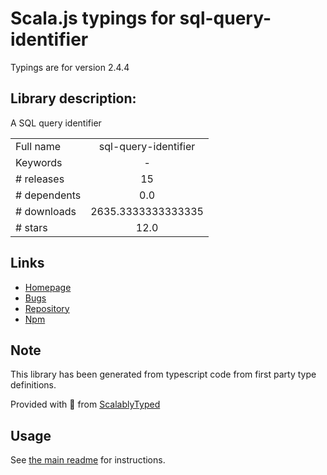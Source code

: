 
# Scala.js typings for sql-query-identifier

Typings are for version 2.4.4

## Library description:
A SQL query identifier

|                    |                 |
| ------------------ | :-------------: |
| Full name          | sql-query-identifier |
| Keywords           | - |
| # releases         | 15 |
| # dependents       | 0.0 |
| # downloads        | 2635.3333333333335 |
| # stars            | 12.0 |

## Links
- [Homepage](https://github.com/sqlectron/sql-query-identifier#readme)
- [Bugs](https://github.com/sqlectron/sql-query-identifier/issues)
- [Repository](https://github.com/sqlectron/sql-query-identifier)
- [Npm](https://www.npmjs.com/package/sql-query-identifier)
    


## Note
This library has been generated from typescript code from first party type definitions.

Provided with :purple_heart: from [ScalablyTyped](https://github.com/oyvindberg/ScalablyTyped)

## Usage
See [the main readme](../../readme.md) for instructions.


